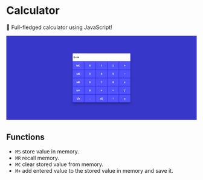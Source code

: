 # Calculator

🚀 Full-fledged calculator using JavaScript!

![](../images/calculator.PNG)

## Functions

- `MS` store value in memory.
- `MR` recall memory.
- `MC` clear stored value from memory.
- `M+` add entered value to the stored value in memory and save it.

